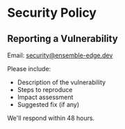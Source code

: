 # Security Policy

## Reporting a Vulnerability

Email: security@ensemble-edge.dev

Please include:
- Description of the vulnerability
- Steps to reproduce
- Impact assessment
- Suggested fix (if any)

We'll respond within 48 hours.
